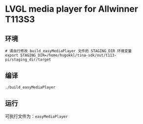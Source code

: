 # LVGL media player for Allwinner T113S3

## 环境

```shell
# 请自行修改 build_easyMediaPlayer 文件的 STAGING_DIR 环境变量
export STAGING_DIR=/home/hugokkl/tina-sdk/out/t113-pi/staging_dir/target
```

## 编译

```shell
./build_easyMediaPlayer
```

## 运行

可执行文件为：`easyMediaPlayer`